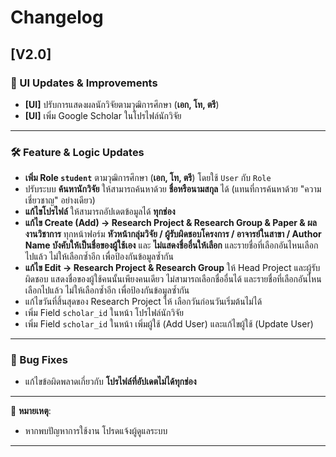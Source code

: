 # Changelog

## [V2.0]

### 🔧 UI Updates & Improvements

- **[UI]** ปรับการแสดงผลนักวิจัยตามวุฒิการศึกษา (**เอก, โท, ตรี**)
- **[UI]** เพิ่ม Google Scholar ในโปรไฟล์นักวิจัย

---

### 🛠 Feature & Logic Updates

- **เพิ่ม Role `student`** ตามวุฒิการศึกษา (**เอก, โท, ตรี**) โดยใช้ `User` กับ `Role`
- ปรับระบบ **ค้นหานักวิจัย** ให้สามารถค้นหาด้วย **ชื่อหรือนามสกุล** ได้ (แทนที่การค้นหาด้วย "ความเชี่ยวชาญ" อย่างเดียว)
- **แก้ไขโปรไฟล์** ให้สามารถอัปเดตข้อมูลได้ **ทุกช่อง**
- **แก้ไข Create (Add) -> Research Project & Research Group & Paper & ผลงานวิชาการ** ทุกหน้าฟอร์ม **หัวหน้ากลุ่มวิจัย / ผู้รับผิดชอบโครงการ / อาจารย์ในสาขา / Author Name บังคับให้เป็นชื่อของผู้ใช้เอง** และ **ไม่แสดงชื่ออื่นให้เลือก** และรายชื่อที่เลือกอันไหนเลือกไปแล้ว ไม่ให้เลือกซ้ำอีก เพื่อป้องกันข้อมูลซ้ำกัน
- **แก้ไข Edit -> Research Project & Research Group** ให้ Head Project และผู้รับผิดชอบ แสดงชื่อของผู้ใช้คนนั้นเพียงคนเดียว ไม่สามารถเลือกชื่ออื่นได้ และรายชื่อที่เลือกอันไหนเลือกไปแล้ว ไม่ให้เลือกซ้ำอีก เพื่อป้องกันข้อมูลซ้ำกัน
- แก้ไขวันที่สิ้นสุดของ Research Project ให้ เลือกวันก่อนวันเริ่มต้นไม่ได้
- เพิ่ม Field `scholar_id` ในหน้า โปรไฟล์นักวิจัย
- เพิ่ม Field `scholar_id` ในหน้า เพิ่มผู้ใช้ (Add User) และแก้ไขผู้ใช้ (Update User)

---

### 🐞 Bug Fixes

- แก้ไขข้อผิดพลาดเกี่ยวกับ **โปรไฟล์ที่อัปเดตไม่ได้ทุกช่อง**

---

📌 **หมายเหตุ**:

- หากพบปัญหาการใช้งาน โปรดแจ้งผู้ดูแลระบบ

---
